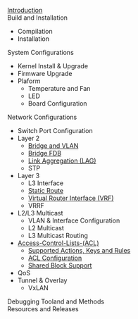 [Introduction](introduction)  
Build and Installation  
- Compilation  
- Installation  

System Configurations  
- Kernel Install & Upgrade  
- Firmware Upgrade  
- Plaform  
  - Temperature and Fan  
  - LED
  - Board Configuration

Network Configurations
- Switch Port Configuration  
- Layer 2  
  - [Bridge and VLAN](bridge-and-vlan)
  - [Bridge FDB](bridge-fdb)
  - [Link Aggregation (LAG)](link-aggregation-(lag))
  - STP  
- Layer 3 
  - L3 Interface
  - [Static Route](static-route)
  - [Virtual Router Interface (VRF)](virtual-router-interface-(vrf))
  - VRRF  
- L2/L3 Multicast  
  - VLAN & Interface Configuration
  - L2 Multicast
  - L3 Multicast Routing 
- [Access-Control-Lists-(ACL)](Access-Control-Lists-(ACL))
  - [Supported Actions, Keys and Rules](supported-actions,-keys-and-rules)
  - [ACL Configuration](acl-configuration)
  - [Shared Block Support](shared-block-support)
- QoS 
- Tunnel & Overlay
  - VxLAN  

Debugging Tooland and Methods  
Resources and Releases  

